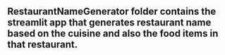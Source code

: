 ## RestaurantNameGenerator folder contains the streamlit app that generates restaurant name based on the cuisine and also the food items in that restaurant.
